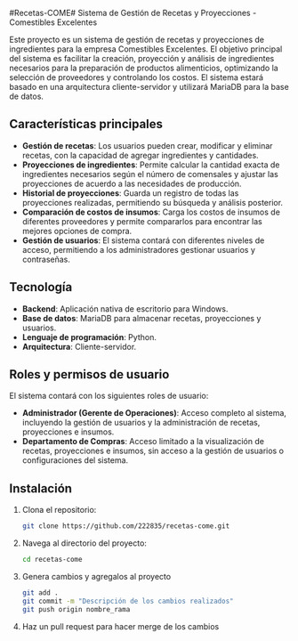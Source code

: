 #Recetas-COME# 
Sistema de Gestión de Recetas y Proyecciones - Comestibles Excelentes

Este proyecto es un sistema de gestión de recetas y proyecciones de ingredientes para la empresa Comestibles Excelentes. El objetivo principal del sistema es facilitar la creación, proyección y análisis de ingredientes necesarios para la preparación de productos alimenticios, optimizando la selección de proveedores y controlando los costos. El sistema estará basado en una arquitectura cliente-servidor y utilizará MariaDB para la base de datos.

## Características principales

- **Gestión de recetas**: Los usuarios pueden crear, modificar y eliminar recetas, con la capacidad de agregar ingredientes y cantidades.
- **Proyecciones de ingredientes**: Permite calcular la cantidad exacta de ingredientes necesarios según el número de comensales y ajustar las proyecciones de acuerdo a las necesidades de producción.
- **Historial de proyecciones**: Guarda un registro de todas las proyecciones realizadas, permitiendo su búsqueda y análisis posterior.
- **Comparación de costos de insumos**: Carga los costos de insumos de diferentes proveedores y permite compararlos para encontrar las mejores opciones de compra.
- **Gestión de usuarios**: El sistema contará con diferentes niveles de acceso, permitiendo a los administradores gestionar usuarios y contraseñas.

## Tecnología

- **Backend**: Aplicación nativa de escritorio para Windows.
- **Base de datos**: MariaDB para almacenar recetas, proyecciones y usuarios.
- **Lenguaje de programación**: Python.
- **Arquitectura**: Cliente-servidor.

## Roles y permisos de usuario

El sistema contará con los siguientes roles de usuario:

- **Administrador (Gerente de Operaciones)**: Acceso completo al sistema, incluyendo la gestión de usuarios y la administración de recetas, proyecciones e insumos.
- **Departamento de Compras**: Acceso limitado a la visualización de recetas, proyecciones e insumos, sin acceso a la gestión de usuarios o configuraciones del sistema.

## Instalación

1. Clona el repositorio:
    ```bash
    git clone https://github.com/222835/recetas-come.git
    ```
2. Navega al directorio del proyecto:
    ```bash
    cd recetas-come
    ```
3. Genera cambios y agregalos al proyecto
    ```bash 
    git add .
    git commit -m "Descripción de los cambios realizados"
    git push origin nombre_rama

4. Haz un pull request para hacer merge de los cambios 


